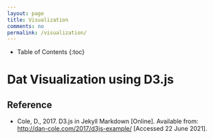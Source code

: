 ```yaml
---
layout: page
title: Visualization
comments: no
permalink: /visualization/
---
```


* Table of Contents
{:toc}

# Dat Visualization using D3.js

## Reference
* Cole, D., 2017. D3.js in Jekyll Markdown [Online]. Available from: http://dan-cole.com/2017/d3js-example/ [Accessed 22 June 2021].